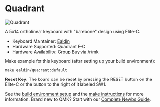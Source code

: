 # Quadrant

![Quadrant](https://i.imgur.com/S5f1Tn7l.jpg)

A 5x14 ortholinear keyboard with "barebone" design using Elite-C.

* Keyboard Maintainer: [Ealdin](https://github.com/Ealdin)  
* Hardware Supported: Quadrant E-C   
* Hardware Availability: Group Buy via /r/mk

Make example for this keyboard (after setting up your build environment):

    make ealdin/quadrant:default

**Reset Key**: The board can be reset by pressing the RESET button on the Elite-C or the button to the right of it labeled SW1. 

See the [build environment setup](https://docs.qmk.fm/#/getting_started_build_tools) and the [make instructions](https://docs.qmk.fm/#/getting_started_make_guide) for more information. Brand new to QMK? Start with our [Complete Newbs Guide](https://docs.qmk.fm/#/newbs).
